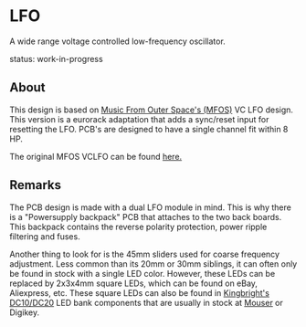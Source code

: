 # LFO
A wide range voltage controlled low-frequency oscillator.

status: work-in-progress

## About
This design is based on [Music From Outer Space's (MFOS)](http://musicfromouterspace.com/) VC LFO design. This version is a eurorack adaptation that adds a sync/reset input for resetting the LFO. PCB's are designed to have a single channel fit within 8 HP.

The original MFOS VCLFO can be found [here.](http://musicfromouterspace.com/analogsynth_new/VCLFO200607/VCLFO200607.php)

## Remarks
The PCB design is made with a dual LFO module in mind. This is why there is a "Powersupply backpack" PCB that attaches to the two back boards. This backpack contains the reverse polarity protection, power ripple filtering and fuses.

Another thing to look for is the 45mm sliders used for coarse frequency adjustment. Less common than its 20mm or 30mm siblings, it can often only be found in stock with a single LED color. However, these LEDs can be replaced by 2x3x4mm square LEDs, which can be found on eBay, Aliexpress, etc. These square LEDs can also be found in [Kingbright's DC10/DC20](http://www.kingbrightusa.com/product.asp?catalog_name=LED&product_id=DC10EGWA) LED bank components that are usually in stock at [Mouser](https://nl.mouser.com/productdetail/kingbright/dc10gwa?qs=E09Sz5t5voWFSEBebdyzXA%3D%3D) or Digikey.
